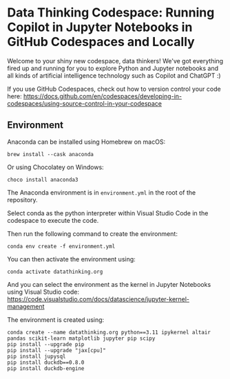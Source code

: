 # Data Thinking Codespace: Running Copilot in Jupyter Notebooks in GitHub Codespaces and Locally

Welcome to your shiny new codespace, data thinkers! We've got everything fired up and running for you to explore Python and Jupyter notebooks and all kinds of artificial intelligence technology such as Copilot and ChatGPT :)

If you use GitHub Codespaces, check out how to version control your code here: https://docs.github.com/en/codespaces/developing-in-codespaces/using-source-control-in-your-codespace

## Environment

Anaconda can be installed using Homebrew on macOS:

```
brew install --cask anaconda
```

Or using Chocolatey on Windows:

```
choco install anaconda3
```

The Anaconda environment is in `environment.yml` in the root of the repository. 

Select conda as the python interpreter within Visual Studio Code in the codespace to execute the code.

Then run the following command to create the environment:

```
conda env create -f environment.yml
```

You can then activate the environment using:

```
conda activate datathinking.org
```

And you can select the environment as the kernel in Jupyter Notebooks using Visual Studio code: https://code.visualstudio.com/docs/datascience/jupyter-kernel-management

The environment is created using:

```
conda create --name datathinking.org python==3.11 ipykernel altair pandas scikit-learn matplotlib jupyter pip scipy
pip install --upgrade pip
pip install --upgrade "jax[cpu]"
pip install jupysql
pip install duckdb==0.8.0
pip install duckdb-engine
```
